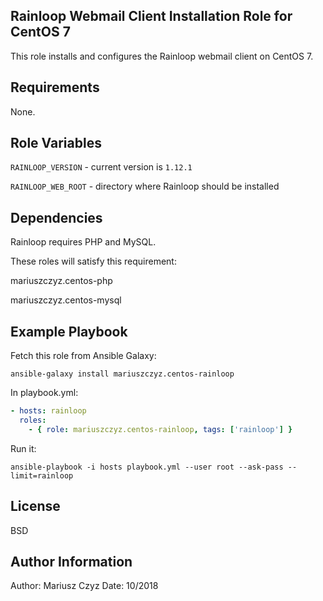 ## Rainloop Webmail Client Installation Role for CentOS 7

This role installs and configures the Rainloop webmail client on CentOS 7.

## Requirements

None.

## Role Variables

`RAINLOOP_VERSION` - current version is `1.12.1`

`RAINLOOP_WEB_ROOT` - directory where Rainloop should be installed

## Dependencies

Rainloop requires PHP and MySQL.

These roles will satisfy this requirement:

mariuszczyz.centos-php

mariuszczyz.centos-mysql

## Example Playbook

Fetch this role from Ansible Galaxy:

`ansible-galaxy install mariuszczyz.centos-rainloop`

In playbook.yml:

```yaml
- hosts: rainloop
  roles:
    - { role: mariuszczyz.centos-rainloop, tags: ['rainloop'] }
```

Run it:

`ansible-playbook -i hosts playbook.yml --user root --ask-pass --limit=rainloop`

## License

BSD

## Author Information

Author: Mariusz Czyz
Date: 10/2018
